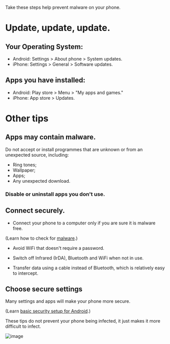 [Title]: # (Protection from malware)
[Order]: # (6)

Take these steps help prevent malware on your phone. 

# Update, update, update.

## Your Operating System: 

*	Android: Settings > About phone > System updates.
*	iPhone: Settings > General > Software updates.

## Apps you have installed: 

*	Android: Play store > Menu > "My apps and games."
*	iPhone: App store > Updates.

# Other tips

## Apps may contain malware.

Do not accept or install programmes that are unknown or from an unexpected source, including: 

*	Ring tones;
*	Wallpaper;
*	Apps;
*	Any unexpected download. 

### Disable or uninstall apps you don't use. 

## Connect securely.

*	Connect your phone to a computer only if you are sure it is malware free. 

(Learn how to check for [malware](umbrella://lesson/malware/0).)

*	Avoid WiFi that doesn't require a password.

*	Switch off Infrared (IrDA), Bluetooth and WiFi when not in use. 

*	Transfer data using a cable instead of Bluetooth, which is relatively easy to intercept. 

## Choose secure settings

Many settings and apps will make your phone more secure. 

(Learn [basic security setup for Android](umbrella://lesson/android).)

These tips do not prevent your phone being infected, it just makes it more difficult to infect.

![image](mobile6.png)